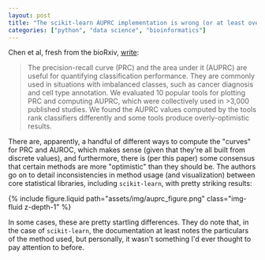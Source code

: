 ```yaml
---
layout: post
title: "The scikit-learn AUPRC implementation is wrong (or at least overly optimistic), apparently"
categories: ["python", "data science", "bioinformatics"]
---
```

Chen et al, fresh from the bioRxiv, [write](https://www.biorxiv.org/content/10.1101/2024.02.02.578654v1):

> The precision-recall curve (PRC) and the area under it (AUPRC) are useful for quantifying classification performance. They are commonly used in situations with imbalanced classes, such as cancer diagnosis and cell type annotation. We evaluated 10 popular tools for plotting PRC and computing AUPRC, which were collectively used in >3,000 published studies. We found the AUPRC values computed by the tools rank classifiers differently and some tools produce overly-optimistic results.

There are, apparently, a handful of different ways to compute the "curves" for PRC and AUROC, which makes sense (given that they're all built from discrete values), and furthermore, there is (per this paper) some consensus that certain methods are more "optimistic" than they should be. The authors go on to detail inconsistencies in method usage (and visualization) between core statistical libraries, including `scikit-learn`, with pretty striking results:

{% include figure.liquid path="assets/img/auprc_figure.png" class="img-fluid z-depth-1" %}

In some cases, these are pretty startling differences. They do note that, in the case of `scikit-learn`, the documentation at least notes the particulars of the method used, but personally, it wasn't something I'd ever thought to pay attention to before.
